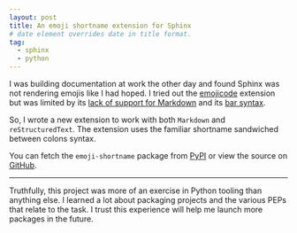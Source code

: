 ```yaml
---
layout: post
title: An emoji shortname extension for Sphinx
# date element overrides date in title format.
tag:
  - sphinx
  - python
---
```


I was building documentation at work the other day and found
Sphinx was not rendering emojis like I had hoped. I tried out the
[emojicode][1] extension but was limited by its [lack of support for Markdown][2]
and its [bar syntax][3].  

So, I wrote a new extension to work with both `Markdown` and `reStructuredText`.
The extension uses the familiar shortname sandwiched between colons syntax.  

You can fetch the `emoji-shortname` package from [PyPI][4] or view the source on [GitHub][5].  

---

Truthfully, this project was more of an exercise in Python tooling than anything
else. I learned a lot about packaging projects and the various PEPs that relate
to the task. I trust this experience will help me launch more packages in the future.



[1]: https://github.com/sphinx-contrib/emojicodes
[2]: https://github.com/sphinx-contrib/emojicodes/blob/v0.1.8/sphinxemoji/sphinxemoji.py#L20
[3]: https://github.com/sphinx-contrib/emojicodes/blob/v0.1.8/README.rst#usage
[4]: https://pypi.org/project/emoji-shortname/#description
[5]: https://github.com/nicholasphair/emoji-shortname


<style>
img {
  width: 100%;
  height: auto;
}
</style>
